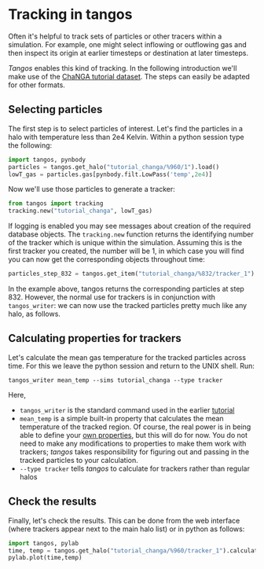 Tracking in tangos
==================

Often it's helpful to track sets of particles or other tracers within a simulation.
For example, one might select inflowing or outflowing gas and then inspect its origin
at earlier timesteps or destination at later timesteps.

_Tangos_ enables this kind of tracking. In the following introduction we'll make use of the
[ChaNGA tutorial dataset](first_steps_changa+ahf.md). The steps can easily be adapted for other
formats.

Selecting particles
-------------------

The first step is to select particles of interest. Let's find the particles in a halo with temperature
less than 2e4 Kelvin. Within a python session type the following:
 
```python
import tangos, pynbody
particles = tangos.get_halo("tutorial_changa/%960/1").load()
lowT_gas = particles.gas[pynbody.filt.LowPass('temp',2e4)]
```

Now we'll use those particles to generate a  tracker:
```python
from tangos import tracking
tracking.new("tutorial_changa", lowT_gas)
```

If logging is enabled you may see messages about creation of the required
database objects. The `tracking.new` function returns the identifying number of the
tracker which is unique within the simulation. Assuming this is the first tracker
you created, the number will be 1, in which case you will find you can now get the corresponding
objects throughout time:
```python
particles_step_832 = tangos.get_item("tutorial_changa/%832/tracker_1").load() 
```
In the example above, tangos returns the corresponding particles at step 832. However,
the normal use for trackers is in conjunction with `tangos_writer`: we can now use the
tracked particles pretty much like any halo, as follows.

Calculating properties for trackers
-----------------------------------

Let's calculate the mean gas temperature for the tracked particles across time. For this
we leave the python session and return to the UNIX shell. Run:

```
tangos_writer mean_temp --sims tutorial_changa --type tracker
```
Here,
 * `tangos_writer` is the standard command used in the earlier [tutorial](first_steps_changa+ahf.md)
 * `mean_temp` is a simple built-in property that calculates the mean temperature of the tracked region. 
   Of course, the real power is in being able to define your [own properties](custom_properties.md), but this will do for now. 
   You do not need to make any modifications to properties to make them work with trackers; _tangos_ takes
   responsibility for figuring out and passing in the tracked particles to your calculation.
 * `--type tracker` tells _tangos_ to calculate for trackers rather than regular halos

Check the results
-----------------

Finally, let's check the results. This can be done from the web interface (where trackers appear next
to the main halo list) or in python as follows:

```python
import tangos, pylab
time, temp = tangos.get_halo("tutorial_changa/%960/tracker_1").calculate_for_progenitors("t()","mean_temp")
pylab.plot(time,temp)
```

